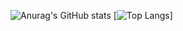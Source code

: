 ![Anurag's GitHub stats](https://github-readme-stats.vercel.app/api?username=HayatoKudou&theme=dark&show_icons=true)
[![Top Langs](https://github-readme-stats.vercel.app/api/top-langs/?username=HayatoKudou)]